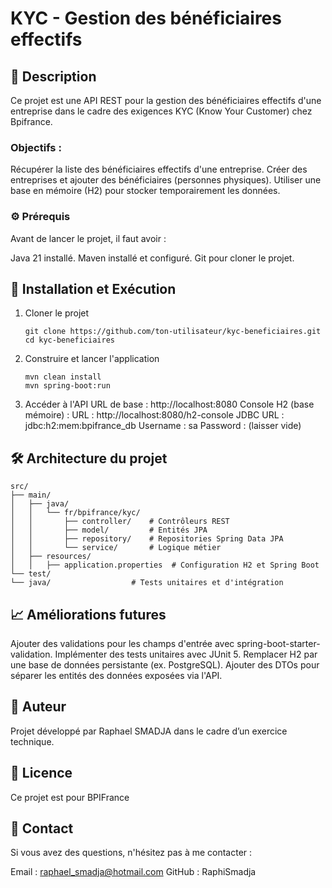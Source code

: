 # KYC - Gestion des bénéficiaires effectifs

## 📝 Description
Ce projet est une API REST pour la gestion des bénéficiaires effectifs d'une entreprise dans le cadre des exigences KYC (Know Your Customer) chez Bpifrance.

### Objectifs :
Récupérer la liste des bénéficiaires effectifs d'une entreprise.
Créer des entreprises et ajouter des bénéficiaires (personnes physiques).
Utiliser une base en mémoire (H2) pour stocker temporairement les données.

### ⚙ Prérequis
Avant de lancer le projet, il faut avoir :

Java 21 installé.
Maven installé et configuré.
Git pour cloner le projet.

## 🚀 Installation et Exécution
1. Cloner le projet
   ```
   git clone https://github.com/ton-utilisateur/kyc-beneficiaires.git
   cd kyc-beneficiaires
   ```
2. Construire et lancer l'application
   ```
   mvn clean install
   mvn spring-boot:run
   ```
3. Accéder à l'API URL de base : http://localhost:8080
   Console H2 (base mémoire) :
   URL : http://localhost:8080/h2-console
   JDBC URL : jdbc:h2:mem:bpifrance_db
   Username : sa
   Password : (laisser vide)

## 🛠 Architecture du projet

```
src/
├── main/
│   ├── java/
│   │   └── fr/bpifrance/kyc/
│   │       ├── controller/    # Contrôleurs REST
│   │       ├── model/         # Entités JPA
│   │       ├── repository/    # Repositories Spring Data JPA
│   │       └── service/       # Logique métier
│   ├── resources/
│   │   ├── application.properties  # Configuration H2 et Spring Boot
└── test/
└── java/                  # Tests unitaires et d'intégration
```

## 📈 Améliorations futures
Ajouter des validations pour les champs d'entrée avec spring-boot-starter-validation.
Implémenter des tests unitaires avec JUnit 5.
Remplacer H2 par une base de données persistante (ex. PostgreSQL).
Ajouter des DTOs pour séparer les entités des données exposées via l'API.
## 👤 Auteur
Projet développé par Raphael SMADJA dans le cadre d’un exercice technique.

## 📜 Licence
Ce projet est pour BPIFrance

## 📧 Contact
Si vous avez des questions, n'hésitez pas à me contacter :

Email : raphael_smadja@hotmail.com
GitHub : RaphiSmadja

